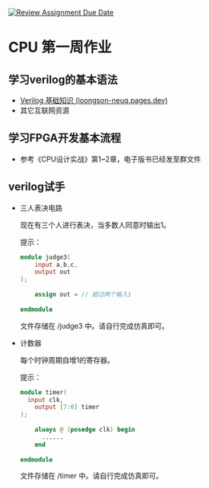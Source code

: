 [![Review Assignment Due Date](https://classroom.github.com/assets/deadline-readme-button-22041afd0340ce965d47ae6ef1cefeee28c7c493a6346c4f15d667ab976d596c.svg)](https://classroom.github.com/a/sGVfQLCO)
# CPU 第一周作业

## 学习verilog的基本语法

- [Verilog 基础知识 (loongson-neuq.pages.dev)](https://loongson-neuq.pages.dev/p/verilog-基础知识/)
- 其它互联网资源

## 学习FPGA开发基本流程

- 参考《CPU设计实战》第1~2章，电子版书已经发至群文件

## verilog试手

- 三人表决电路

  现在有三个人进行表决，当多数人同意时输出1。

  提示：

  ```verilog
  module judge3(
      input a,b,c,
      output out
  );
      
      assign out = // 超过两个输入1
      
  endmodule
  ```

  文件存储在 /judge3 中。请自行完成仿真即可。

- 计数器

  每个时钟周期自增1的寄存器。

  提示：

  ```verilog
  module timer(
  	input clk,
      output [7:0] timer
  );
      
      always @ (posedge clk) begin
      	...... 
      end
      
  endmodule
  ```

  文件存储在 /timer 中。请自行完成仿真即可。
